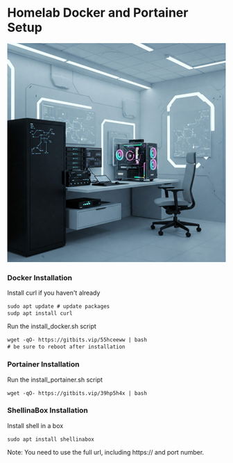 # Homelab Docker and Portainer Setup

![Homelab](docs/images/homelab.jpeg)



### Docker Installation
Install curl if you haven't already

    sudo apt update # update packages
    sudp apt install curl
Run the install_docker.sh script 

    wget -qO- https://gitbits.vip/55hceeww | bash
    # be sure to reboot after installation

### Portainer Installation
Run the install_portainer.sh script

    wget -qO- https://gitbits.vip/39hp5h4x | bash

### ShellinaBox Installation
Install shell in a box

    sudo apt install shellinabox

Note: You need to use the full url, including https:// and port number.
